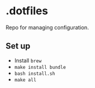 # .dotfiles

Repo for managing configuration.

## Set up

- Install `brew`
- `make install bundle`
- `bash install.sh`
- `make all`

